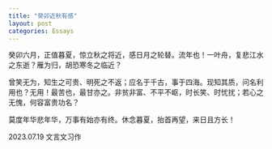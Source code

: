 ```yaml
---
title: "癸卯近秋有感"
layout: post
categories: Essays
---
```


癸卯六月，正值暮夏，惊立秋之将近，感日月之轮替。流年也！一叶舟，复悲江水之东逝？雁为归，胡恐寒冬之临近？

曾笑无为，知生之可贵、明死之不返；应名于千古，事于四海。现知其质，问名利用也？无用！最苦也，最甘亦之。非贫非富、不平不岖，时长笑、时忧扰；若心之无愧，何容富贵功名？

莫度年华悲年华，万事有始亦有终。休念暮夏，抬首再望，来日且方长！

2023.07.19 文言文习作